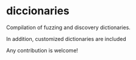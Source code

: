 # diccionaries
Compilation of fuzzing and discovery dictionaries. 

In addition, customized dictionaries are included


Any contribution is welcome!
